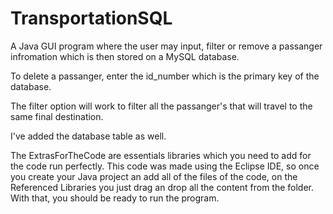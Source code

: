 # TransportationSQL
A Java GUI program where the user may input, filter or remove a passanger infromation which is then stored on a MySQL database. 

To delete a passanger, enter the id_number which is the primary key of the database.

The filter option will work to filter all the passanger's that will travel to the same final destination.

I've added the database table as well.

The ExtrasForTheCode are essentials libraries which you need to add for the code run perfectly. This code was made using the Eclipse IDE, so once you create your Java project an add all of the files of the code, on the Referenced Libraries you just drag an drop all the content from the folder. With that, you should be ready to run the program.
